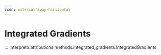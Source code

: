 ```yaml
---
icon: material/swap-horizontal
---
```


# Integrated Gradients

::: interpreto.attributions.methods.integrated_gradients.IntegratedGradients
